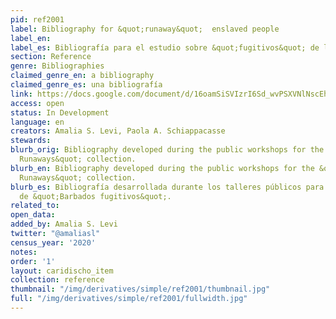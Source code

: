 ```yaml
---
pid: ref2001
label: Bibliography for &quot;runaway&quot;  enslaved people
label_en:
label_es: Bibliografía para el estudio sobre &quot;fugitivos&quot; de la esclavitud
section: Reference
genre: Bibliographies
claimed_genre_en: a bibliography
claimed_genre_es: una bibliografía
link: https://docs.google.com/document/d/16oamSiSVIzrI6Sd_wvPSXVNlNscEhG71GwsLH27WaK0/edit
access: open
status: In Development
language: en
creators: Amalia S. Levi, Paola A. Schiappacasse
stewards:
blurb_orig: Bibliography developed during the public workshops for the &quot;Barbados
  Runaways&quot; collection.
blurb_en: Bibliography developed during the public workshops for the &quot;Barbados
  Runaways&quot; collection.
blurb_es: Bibliografía desarrollada durante los talleres públicos para la colección
  de &quot;Barbados fugitivos&quot;.
related_to:
open_data:
added_by: Amalia S. Levi
twitter: "@amaliasl"
census_year: '2020'
notes:
order: '1'
layout: caridischo_item
collection: reference
thumbnail: "/img/derivatives/simple/ref2001/thumbnail.jpg"
full: "/img/derivatives/simple/ref2001/fullwidth.jpg"
---
```


